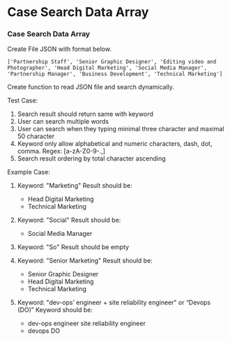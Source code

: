 # Case Search Data Array

### Case Search Data Array

Create File JSON with format below.

```
['Partnership Staff', 'Senior Graphic Designer', 'Editing video and Photographer', 'Head Digital Marketing', 'Social Media Manager', 'Partnership Manager', 'Business Development', 'Technical Marketing']
```

Create function to read JSON file and search dynamically.

Test Case:
1. Search result should return same with keyword
2. User can search multiple words
3. User can search when they typing minimal three character and maximal 50 character
4. Keyword only allow alphabetical and numeric characters, dash, dot, comma. Regex: [a-zA-Z0-9\-\.\,]
5. Search result ordering by total character ascending

Example Case:
1.	Keyword: "Marketing"
	Result should be: 
	- Head Digital Marketing
	- Technical Marketing

2.	Keyword: "Social"
	Result should be:
	- Social Media Manager

3.	Keyword: "So"
	Result should be empty

4.	Keyword: "Senior Marketing"
	Result should be:
	- Senior Graphic Designer
	- Head Digital Marketing
	- Technical Marketing

5.	Keyword: "dev-ops’ engineer + site reliability engineer" or “Devops (DO)”
    Keyword should be:
    - dev-ops engineer site reliability engineer
    - devops DO